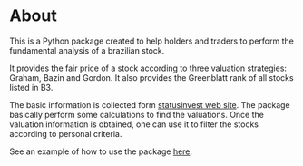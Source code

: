 # About
This is a Python package created to help holders and traders to perform the fundamental analysis of a brazilian stock.  

It provides the fair price of a stock according to three valuation strategies: Graham, Bazin and Gordon. It also provides the Greenblatt rank of all stocks listed in B3.

The basic information is collected form [statusinvest web site](https://statusinvest.com.br/). The package basically perform some calculations to find the valuations.
Once the valuation information is obtained, one can use it to filter the stocks according to personal criteria. 

See an example of how to use the package [here](brfundamentus/examples/radar.py). 
